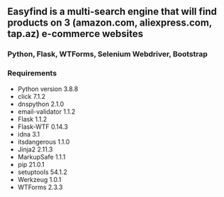 ## **Easyfind** is a multi-search engine that will find products on 3 (amazon.com, aliexpress.com, tap.az) e-commerce websites
### Python, Flask, WTForms, Selenium Webdriver, Bootstrap
### Requirements
- Python version  3.8.8
- click           7.1.2
- dnspython       2.1.0
- email-validator 1.1.2
- Flask           1.1.2
- Flask-WTF       0.14.3
- idna            3.1
- itsdangerous    1.1.0
- Jinja2          2.11.3
- MarkupSafe      1.1.1
- pip             21.0.1
- setuptools      54.1.2
- Werkzeug        1.0.1
- WTForms         2.3.3
